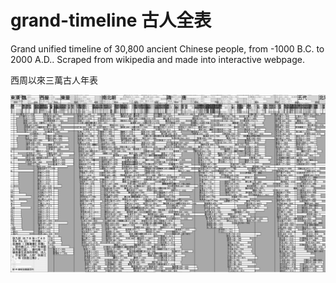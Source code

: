 # grand-timeline 古人全表

Grand unified timeline of 30,800 ancient Chinese people, from -1000 B.C. to 2000 A.D.. Scraped from wikipedia and made into interactive webpage.

西周以來三萬古人年表

![](screenshots/screenshot001.png)

